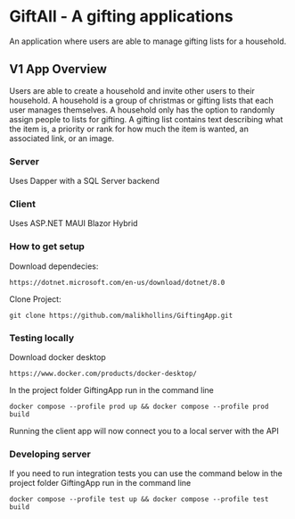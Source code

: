 # GiftAll - A gifting applications
An application where users are able to manage gifting lists for a household.

## V1 App Overview

Users are able to create a household and invite other users to their household. A household is a group of christmas or gifting lists that each user manages themselves. A household only has the option to randomly assign people to lists for gifting. A gifting list contains text describing what the item is, a priority or rank for how much the item is wanted, an associated link, or an image.

### Server

Uses Dapper with a SQL Server backend

### Client

Uses ASP.NET MAUI Blazor Hybrid

### How to get setup

Download dependecies:

```
https://dotnet.microsoft.com/en-us/download/dotnet/8.0
```

Clone Project:

```
git clone https://github.com/malikhollins/GiftingApp.git
```

### Testing locally

Download docker desktop

```
https://www.docker.com/products/docker-desktop/
```

In the project folder GiftingApp run in the command line

```
docker compose --profile prod up && docker compose --profile prod build
```

Running the client app will now connect you to a local server with the API


### Developing server

If you need to run integration tests you can use the command below in the project folder GiftingApp run in the command line

```
docker compose --profile test up && docker compose --profile test build
```

